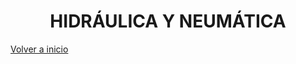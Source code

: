 <h1 align="center"> HIDRÁULICA Y NEUMÁTICA </h1>

[Volver a inicio](https://github.com/angelmicelti/TecnoVilladiego4)
